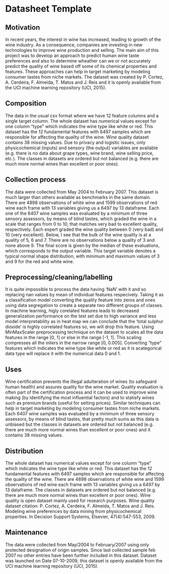 # Datasheet Template

## Motivation

In recent years, the interest in wine has increased, leading to growth of the wine industry. As a consequence, companies are investing in new technologies to improve wine production and selling. The main aim of this project was to develop an approach to predict human wine taste preferences and also to determine wheather can we or not accurately predict the quality of wine based off some of its chemical properties and features. These approaches can help in target marketing by modeling consumer tastes from niche markets. 
The dataset was created by P. Cortez, A. Cerdeira, F. Almeida, T. Matos and J. Reis and it is openly available from the UCI machine learning repository (UCI, 2015).
 
## Composition

The data in the usual csv format where we have 12 feature columns and a single target column. The whole dataset has numerical values except for one column “type” which indicates the wine type like white or red. This dataset has the 12 fundamental features with 6497 samples which are responsible for affecting the quality of the wine. Wine quality  dataset contains 38 missing values.
Due to privacy and logistic issues, only physicochemical (inputs) and sensory (the output) variables are available (e.g. there is no data about grape types, wine brand, wine selling price, etc.). The classes in datasets are ordered but not balanced (e.g. there are much more normal wines than excellent or poor ones).

## Collection process

The data were collected from May 2004 to February 2007. This dataset is much larger than others available as benchmarks in the same domain. There are 4898 observations of white wine and 1599 observations of red wine each frame with 13 variables giving us a 6497 by 13 dataframe. Each one of the 6407 wine samples was evaluated by a minimum of three sensory assessors, by means of blind tastes, which graded the wine in a scale that ranges from 0 to 10, that matches very bad to excellent quality, respectively. Each expert graded the wine quality between 0 (very bad) and 10 (very excellent). Below, I see that the bulk of the wine quality is at a quality of 5, 6 and 7. There are no observations below a quality of 3 and none above 9. The final score is given by the median of these evaluations, which corresponds to the output variable. This target variable denotes a typical normal shape distribution, with minimum and maximum values of 3 and 9 for the red and white wine.

## Preprocessing/cleaning/labelling

It is quite impossible to process the data having ‘NaN’ with it and so replacing nan values by mean of individual features respecively.
Taking it as a classification model converting the quality feature into zeros and ones using data segregation to create a separate two different groups of classes. In machine learning, higly corelated features leads to decreased generalization performance on the test set due to high variance and less model interpretability as in heat map we can conclude that the ‘total sulphur dioxide’ is highly correlated features so, we will drop this feature.
Using MinMaxScaler preprocessing technique on the dataset to scales all the data features in the range [0, 1] or else in the range [-1, 1]. This scaling compresses all the inliers in the narrow range [0, 0.005]. Converting “type” features which indicates the wine type like white or red as it is acategorical data type will replace it with the numerical data 0 and 1.

## Uses

Wine certification prevents the illegal adulteration of wines (to safeguard human health) and assures quality for the wine market. Quality evaluation is often part of the certification process and it can be used to improve wine making (by identifying the most influential factors) and to statisfy wines such as premium brands (useful for setting prices). Similar techniques can help in target marketing by modeling consumer tastes from niche markets.
Each 6407 wine samples was evaluated by a minimum of three sensory assessors, by means of blind tastes, that pretty much sums as this data is unbiased but the classes in datasets are ordered but not balanced (e.g. there are much more normal wines than excellent or poor ones) and it contains 38 missing values. 

## Distribution

The whole dataset has numerical values except for one column “type” which indicates the wine type like white or red. This dataset has the 12 fundamental features with 6497 samples which are responsible for affecting the quality of the wine. There are 4898 observations of white wine and 1599 observations of red wine each frame with 13 variables giving us a 6497 by 13 dataframe. The classes in datasets are ordered but not balanced (e.g. there are much more normal wines than excellent or poor ones).
Wine quality is open dataset mainly used for research purposes. Wine quality dataset citation:
P. Cortez, A. Cerdeira, F. Almeida, T. Matos and J. Reis.
Modeling wine preferences by data mining from physicochemical properties. In Decision Support Systems, Elsevier, 47(4):547-553, 2009.

## Maintenance

The data were collected from May/2004 to February/2007 using only protected designation of origin samples. Since last collected sample feb 2007 no other entries have been further included in this dataset. Dataset was launched on Date 07-10-2009, this dataset is openly available from the UCI machine learning repository (UCI, 2015).
